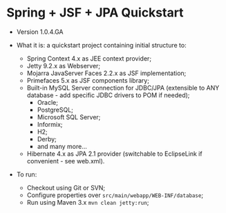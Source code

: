 Spring + JSF + JPA Quickstart
=============================

- Version 1.0.4.GA

- What it is: a quickstart project containing initial structure to:
  - Spring Context 4.x as JEE context provider;
  - Jetty 9.2.x as Webserver;
  - Mojarra JavaServer Faces 2.2.x as JSF implementation;
  - Primefaces 5.x as JSF components library;
  - Built-in MySQL Server connection for JDBC/JPA (extensible to ANY database - add specific JDBC drivers to POM if needed);
    - Oracle;
    - PostgreSQL;
    - Microsoft SQL Server;
    - Informix;
    - H2;
    - Derby;
    - and many more...
  - Hibernate 4.x as JPA 2.1 provider (switchable to EclipseLink if convenient - see web.xml).

- To run:
  - Checkout using Git or SVN;
  - Configure properties over ```src/main/webapp/WEB-INF/database```;
  - Run using Maven 3.x ```mvn clean jetty:run```;
